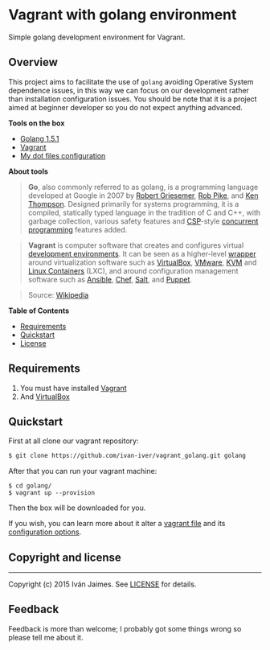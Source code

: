 # Vagrant with golang environment

Simple golang development environment for Vagrant.

## Overview

This project aims to facilitate the use of ``golang`` avoiding Operative System dependence issues, in this way we can focus on our development rather than installation configuration issues. You should be note that it is a project aimed at beginner developer so you do not expect anything advanced.

**Tools on the box**

* [Golang 1.5.1](https://golang.org/dl/)
* [Vagrant](https://www.vagrantup.com/)
* [My dot files configuration](https://github.com/ivan-iver/config)

**About tools**

> **Go**, also commonly referred to as golang, is a programming language developed at Google in 2007 by [Robert Griesemer](https://en.wikipedia.org/wiki/Robert_Griesemer), [Rob Pike](https://en.wikipedia.org/wiki/Rob_Pike), and [Ken Thompson](https://en.wikipedia.org/wiki/Ken_Thompson). Designed primarily for systems programming, it is a compiled, statically typed language in the tradition of C and C++, with garbage collection, various safety features and [CSP](https://en.wikipedia.org/wiki/Communicating_sequential_processes)-style [concurrent programming](https://en.wikipedia.org/wiki/Concurrent_programming) features added.



> **Vagrant** is computer software that creates and configures virtual [development environments](1). It can be seen as a higher-level [wrapper](2) around virtualization software such as [VirtualBox](3), [VMware](4), [KVM](5) and [Linux Containers](6) (LXC), and around configuration management software such as [Ansible](7), [Chef](8), [Salt](9), and [Puppet](10).

> Source: [Wikipedia](8)
    
[1]: https://en.wikipedia.org/wiki/Development_environment_(software_development_process)
[2]: https://en.wikipedia.org/wiki/Wrapper_library
[3]: https://en.wikipedia.org/wiki/VirtualBox
[4]: https://en.wikipedia.org/wiki/VMware
[5]: https://en.wikipedia.org/wiki/Kernel-based_Virtual_Machine
[6]: https://en.wikipedia.org/wiki/Linux_Containers
[7]: https://en.wikipedia.org/wiki/Ansible_(software)
[8]: https://en.wikipedia.org/wiki/Chef_(software)
[9]: https://en.wikipedia.org/wiki/Salt_(software)
[10]: https://en.wikipedia.org/wiki/Puppet_(software)
[11]: https://en.wikipedia.org/wiki/Vagrant_(software)

**Table of Contents**

- [Requirements](#require)
- [Quickstart](#quickstart)
- [License](#license)


## <a name="require">Requirements</a>

1. You must have installed [Vagrant](http://www.vagrantup.com/downloads.html)
2. And [VirtualBox](https://www.virtualbox.org/wiki/Downloads)

## <a name="quickstart"></a>Quickstart

First at all clone our vagrant repository:

``` bash
$ git clone https://github.com/ivan-iver/vagrant_golang.git golang
```

After that you can run your vagrant machine:

```
$ cd golang/
$ vagrant up --provision
```

Then the box will be downloaded for you.

If you wish, you can learn more about it alter a [vagrant file](Vagrantfile) and its [configuration options](ConfigOptions).

## <a name="license"></a>Copyright and license

***

Copyright (c) 2015 Iván Jaimes. See [LICENSE](LICENSE) for details.

## Feedback

Feedback is more than welcome; I probably got some things wrong so please tell me about it.


[Vagrant]: http://www.vagrantup.com/
[Vagrantfile]: https://github.com/ivan-iver/vagrant_golang/blob/master/Vagrantfile
[ConfigOptions]: http://docs.vagrantup.com/v2/vagrantfile/
